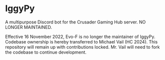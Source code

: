 # IggyPy
A multipurpose Discord bot for the Crusader Gaming Hub server. NO LONGER MAINTAINED.

Effective 16 November 2022, Evo-F is no longer the maintainer of IggyPy. Codebase ownership is hereby transferred to Michael Vail (HC 2024). 
This repository will remain up with contributions locked. Mr. Vail will need to fork the codebase to continue development.
